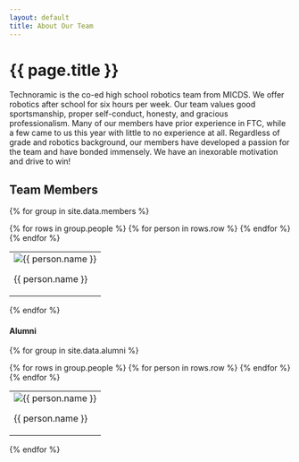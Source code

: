 ```yaml
---
layout: default
title: About Our Team
---
```


# {{ page.title }}

Technoramic is the co-ed high school robotics team from MICDS. We offer robotics after school for six hours per week. Our team values good sportsmanship, proper self-conduct, honesty, and gracious professionalism. Many of our members have prior experience in FTC, while a few came to us this year with little to no experience at all. Regardless of grade and robotics background, our members have developed a passion for the team and have bonded immensely. We have an inexorable motivation and drive to win!

## Team Members

{% for group in site.data.members %}
  <table style="border:0px;">
    {% for rows in group.people %}
    <tr style="border:0px;">
      {% for person in rows.row %}
      <td style="border:0px;">
        <img src="../{{ person.picture }}" alt="{{ person.name }}">
        <p> {{ person.name }} </p>
      </td>
      {% endfor %}
    </tr>
    {% endfor %}
  </table>
{% endfor %}


#### Alumni

{% for group in site.data.alumni %}
  <table style="border:0px;">
    {% for rows in group.people %}
    <tr style="border:0px;">
      {% for person in rows.row %}
      <td style="border:0px;">
        <img src="../{{ person.picture }}" alt="{{ person.name }}">
        <p> {{ person.name }} </p>
      </td>
      {% endfor %}
    </tr>
    {% endfor %}
  </table>
{% endfor %}
